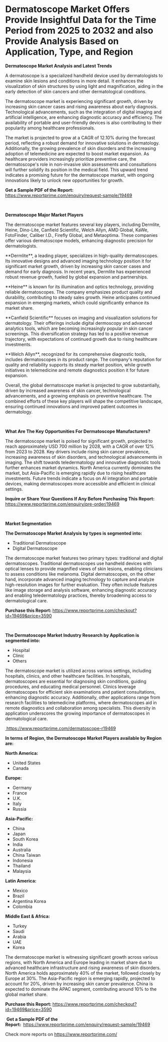 <p><h1>Dermatoscope Market Offers Provide Insightful Data for the Time Period from 2025 to 2032 and also Provide Analysis Based on Application, Type, and Region</h1></p><p><strong>Dermatoscope Market Analysis and Latest Trends</strong></p>
<p><p>A dermatoscope is a specialized handheld device used by dermatologists to examine skin lesions and conditions in more detail. It enhances the visualization of skin structures by using light and magnification, aiding in the early detection of skin cancers and other dermatological conditions. </p><p>The dermatoscope market is experiencing significant growth, driven by increasing skin cancer cases and rising awareness about early diagnosis. Technological advancements, such as the integration of digital imaging and artificial intelligence, are enhancing diagnostic accuracy and efficiency. The availability of portable and user-friendly devices is also contributing to their popularity among healthcare professionals.</p><p>The market is projected to grow at a CAGR of 12.10% during the forecast period, reflecting a robust demand for innovative solutions in dermatology. Additionally, the growing prevalence of skin disorders and the increasing adoption of telemedicine are expected to boost market expansion. As healthcare providers increasingly prioritize preventive care, the dermatoscope's role in non-invasive skin assessments and consultations will further solidify its position in the medical field. This upward trend indicates a promising future for the dermatoscope market, with ongoing innovations likely to unlock new opportunities for growth.</p></p>
<p><strong>Get a Sample PDF of the Report:&nbsp;</strong> <a href="https://www.reportprime.com/enquiry/request-sample/19469?utm_campaign=2941&utm_medium=2&utm_source=Github&utm_content=ia&utm_term=19032025&utm_id=dermatoscope">https://www.reportprime.com/enquiry/request-sample/19469</a></p>
<p>&nbsp;</p>
<p><strong>Dermatoscope Major Market Players</strong></p>
<p><p>The dermatoscope market features several key players, including Dermlite, Heine, Dino-Lite, Canfield Scientific, Welch Allyn, AMD Global, KaWe, FotoFinder, Caliber I.D., Firefly Global, and Metaoptima. These companies offer various dermatoscope models, enhancing diagnostic precision for dermatologists.</p><p>**Dermlite**, a leading player, specializes in high-quality dermatoscopes. Its innovative designs and advanced imaging technology position it for significant market growth, driven by increasing skin cancer cases and demand for early diagnosis. In recent years, Dermlite has experienced robust revenue growth, fueled by global expansion and partnerships.</p><p>**Heine** is known for its illumination and optics technology, providing reliable dermatoscopes. The company emphasizes product quality and durability, contributing to steady sales growth. Heine anticipates continued expansion in emerging markets, which could significantly enhance its market share.</p><p>**Canfield Scientific** focuses on imaging and visualization solutions for dermatology. Their offerings include digital dermoscopy and advanced analytics tools, which are becoming increasingly popular in skin cancer screenings. This diversification strategy has led to a positive revenue trajectory, with expectations of continued growth due to rising healthcare investments.</p><p>**Welch Allyn**, recognized for its comprehensive diagnostic tools, includes dermatoscopes in its product range. The company's reputation for quality and reliability supports its steady market position, while growth initiatives in telemedicine and remote diagnostics position it for future expansion.</p><p>Overall, the global dermatoscope market is projected to grow substantially, driven by increased awareness of skin cancer, technological advancements, and a growing emphasis on preventive healthcare. The combined efforts of these key players will shape the competitive landscape, ensuring continued innovations and improved patient outcomes in dermatology.</p></p>
<p>&nbsp;</p>
<p><strong>What Are The Key Opportunities For Dermatoscope Manufacturers?</strong></p>
<p><p>The dermatoscope market is poised for significant growth, projected to reach approximately USD 700 million by 2028, with a CAGR of over 12% from 2023 to 2028. Key drivers include rising skin cancer prevalence, increasing awareness of skin disorders, and technological advancements in imaging. The shift towards teledermatology and innovative diagnostic tools further enhances market dynamics. North America currently dominates the market, but Asia-Pacific is emerging rapidly due to rising healthcare investments. Future trends indicate a focus on AI integration and portable devices, making dermatoscopes more accessible and efficient in clinical settings.</p></p>
<p><strong>Inquire or Share Your Questions If Any Before Purchasing This Report:</strong> <a href="https://www.reportprime.com/enquiry/pre-order/19469?utm_campaign=2941&utm_medium=2&utm_source=Github&utm_content=ia&utm_term=19032025&utm_id=dermatoscope">https://www.reportprime.com/enquiry/pre-order/19469</a></p>
<p>&nbsp;</p>
<p><strong>Market Segmentation</strong></p>
<p><strong>The Dermatoscope Market Analysis by types is segmented into:</strong></p>
<p><ul><li>Traditional Dermatoscope</li><li>Digital Dermatoscope</li></ul></p>
<p><p>The dermatoscope market features two primary types: traditional and digital dermatoscopes. Traditional dermatoscopes use handheld devices with optical lenses to provide magnified views of skin lesions, enabling clinicians to assess conditions like melanoma. Digital dermatoscopes, on the other hand, incorporate advanced imaging technology to capture and analyze high-resolution images for further evaluation. They often include features like image storage and analysis software, enhancing diagnostic accuracy and enabling teledermatology practices, thereby broadening access to dermatological care.</p></p>
<p><strong>Purchase this Report:&nbsp;</strong><a href="https://www.reportprime.com/checkout?id=19469&price=3590&utm_campaign=2941&utm_medium=2&utm_source=Github&utm_content=ia&utm_term=19032025&utm_id=dermatoscope">https://www.reportprime.com/checkout?id=19469&price=3590</a></p>
<p>&nbsp;</p>
<p><strong>The Dermatoscope Market Industry Research by Application is segmented into:</strong></p>
<p><ul><li>Hospital</li><li>Clinic</li><li>Others</li></ul></p>
<p><p>The dermatoscope market is utilized across various settings, including hospitals, clinics, and other healthcare facilities. In hospitals, dermatoscopes are essential for diagnosing skin conditions, guiding procedures, and educating medical personnel. Clinics leverage dermatoscopes for efficient skin examinations and patient consultations, enhancing diagnostic accuracy. Additionally, other applications range from research facilities to telemedicine platforms, where dermatoscopes aid in remote diagnostics and collaboration among specialists. This diversity in application underscores the growing importance of dermatoscopes in dermatological care.</p></p>
<p><a href="https://www.reportprime.com/dermatoscope-r19469?utm_campaign=2941&utm_medium=2&utm_source=Github&utm_content=ia&utm_term=19032025&utm_id=dermatoscope">&nbsp;https://www.reportprime.com/dermatoscope-r19469</a></p>
<p><strong>In terms of Region, the Dermatoscope Market Players available by Region are:</strong></p>
<p>
    <p> <strong> North America: </strong>
        <ul>
            <li>United States</li>
            <li>Canada</li>
        </ul>
        </p> 
    <p> <strong> Europe: </strong>
        <ul>
            <li>Germany</li>
            <li>France</li>
            <li>U.K.</li>
            <li>Italy</li>
            <li>Russia</li>
        </ul>
        </p> 
    <p> <strong> Asia-Pacific: </strong>
        <ul>
            <li>China</li>
            <li>Japan</li>
            <li>South Korea</li>
            <li>India</li>
            <li>Australia</li>
            <li>China Taiwan</li>
            <li>Indonesia</li>
            <li>Thailand</li>
            <li>Malaysia</li>
        </ul>
        </p> 
    <p> <strong> Latin America: </strong>
        <ul>
            <li>Mexico</li>
            <li>Brazil</li>
            <li>Argentina Korea</li>
            <li>Colombia</li>
        </ul>
        </p> 
    <p> <strong> Middle East & Africa: </strong>
        <ul>
            <li>Turkey</li>
            <li>Saudi</li>
            <li>Arabia</li>
            <li>UAE</li>
            <li>Korea</li>
        </ul>
    </p>
    </p>
<p><p>The dermatoscope market is witnessing significant growth across various regions, with North America and Europe leading in market share due to advanced healthcare infrastructure and rising awareness of skin disorders. North America holds approximately 40% of the market, followed closely by Europe at 30%. The Asia-Pacific region is emerging rapidly, projected to account for 20%, driven by increasing skin cancer prevalence. China is expected to dominate the APAC segment, contributing around 10% to the global market share.</p></p>
<p><strong>Purchase this Report: </strong><a href="https://www.reportprime.com/checkout?id=19469&price=3590&utm_campaign=2941&utm_medium=2&utm_source=Github&utm_content=ia&utm_term=19032025&utm_id=dermatoscope">https://www.reportprime.com/checkout?id=19469&price=3590</a></p>
<p>&nbsp;<strong>Get a Sample PDF of the Report:&nbsp;&nbsp;</strong><a href="https://www.reportprime.com/enquiry/request-sample/19469?utm_campaign=2941&utm_medium=2&utm_source=Github&utm_content=ia&utm_term=19032025&utm_id=dermatoscope">https://www.reportprime.com/enquiry/request-sample/19469</a></p>
<p><strong></strong></p>
<p>Check more reports on <a href="https://www.reportprime.com/?utm_campaign=2941&utm_medium=2&utm_source=Github&utm_content=ia&utm_term=19032025&utm_id=dermatoscope">https://www.reportprime.com/</a></p>